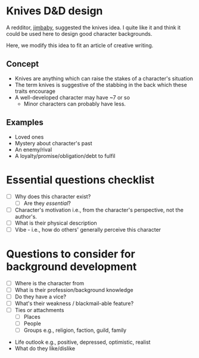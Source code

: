 # Knives D&D design 

A redditor,
[jimbaby](https://arcaneeye.com/dm-tools-5e/dnd-character-backstory-template/),
suggested the knives idea. I quite like it and think it could be used here to
design good character backgrounds. 

Here, we modify this idea to fit an article of creative writing. 

## Concept

- Knives are anything which can raise the stakes of a character's situation
- The term knives is suggestive of the stabbing in the back which these traits
  encourage 
- A well-developed character may have ~7 or so 
  - Minor characters can probably have less. 

##  Examples

- Loved ones 
- Mystery about character's past
- An enemy/rival
- A loyalty/promise/obligation/debt to fulfil 

# Essential questions checklist 

- [ ] Why does this character exist? 
  - [ ] Are they _essential_? 
- [ ] Character's motivation i.e., from the character's perspective, not the
  author's. 
- [ ] What is their physical description 
- [ ] Vibe - i.e., how do others' generally perceive this character

# Questions to consider for background development

- [ ] Where is the character from 
- [ ] What is their profession/background knowledge
- [ ] Do they have a vice?
- [ ] What's their weakness / blackmail-able feature? 
- [ ] Ties or attachments
  - [ ] Places 
  - [ ] People 
  - [ ] Groups e.g., religion, faction, guild, family
- Life outlook e.g., positive, depressed, optimistic, realist 
- What do they like/dislike
